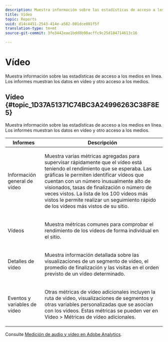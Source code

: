 ```yaml
---
description: Muestra información sobre las estadísticas de acceso a los medios en línea. Los informes muestran los datos en vídeo y otro acceso a los medios.
title: Vídeo
topic: Reports
uuid: d14c4451-2543-414e-a582-001dce001f5f
translation-type: tm+mt
source-git-commit: 3fe3442eae1bdd8b90acffc9c25d184714613c16

---
```



# Vídeo

Muestra información sobre las estadísticas de acceso a los medios en línea. Los informes muestran los datos en vídeo y otro acceso a los medios.

## Vídeo {#topic_1D37A51371C74BC3A24996263C38F8E5}

Muestra información sobre las estadísticas de acceso a los medios en línea. Los informes muestran los datos en vídeo y otro acceso a los medios.

<table id="table_A032C55365C34F808764965ADF62F81F"> 
 <thead> 
  <tr> 
   <th colname="col1" class="entry"> Informes </th> 
   <th colname="col2" class="entry"> Descripción </th> 
  </tr> 
 </thead>
 <tbody> 
  <tr> 
   <td colname="col1"> Información general de vídeo </td> 
   <td colname="col2"> <p> Muestra varias métricas agregadas para supervisar rápidamente que el vídeo está teniendo el rendimiento que se esperaba. Las gráficas le permiten identificar vídeos que cuentan con un número inusualmente alto de visionados, tasas de finalización o número de veces vistos. La lista de los 100 vídeos más vistos le permite realizar un seguimiento rápido de los vídeos más vistos de su sitio. </p> </td> 
  </tr> 
  <tr> 
   <td colname="col1"> Vídeos </td> 
   <td colname="col2"> <p> Muestra métricas comunes para comprobar el rendimiento de los vídeos de forma individual en el sitio. </p> </td> 
  </tr> 
  <tr> 
   <td colname="col1"> Detalles de vídeo </td> 
   <td colname="col2"> <p> Muestra información detallada sobre las visualizaciones de un segmento de vídeo, el promedio de finalización y las visitas en el orden previsto de un vídeo determinado. </p> </td> 
  </tr> 
  <tr> 
   <td colname="col1"> Eventos y variables de vídeo </td> 
   <td colname="col2"> <p> Otras métricas de vídeo adicionales incluyen la ruta de vídeo, visualizaciones de segmentos y otras variables personalizadas que se asocian con los vídeos. Estas métricas se pueden ver en <span class="uicontrol">Vídeo</span> &gt; <span class="uicontrol">Métricas de vídeo adicionales</span>. </p> </td> 
  </tr> 
 </tbody> 
</table>

Consulte [Medición de audio y vídeo en Adobe Analytics](https://docs.adobe.com/content/help/es-ES/media-analytics/using/media-overview.html).
